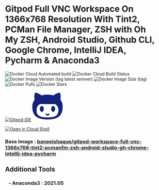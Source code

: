 # Gitpod Full VNC Workspace On 1366x768 Resolution With Tint2, PCMan File Manager, ZSH with Oh My ZSH, Android Studio, Github CLI, Google Chrome, IntelliJ IDEA, Pycharm & Anaconda3

![Docker Cloud Automated build](https://img.shields.io/docker/cloud/automated/baneeishaque/gitpod-full-1366x768-tint2-pcmanfm-zsh-android-studio-gh-chrome-idea-pycharm-anaconda3)
![Docker Cloud Build Status](https://img.shields.io/docker/cloud/build/baneeishaque/gitpod-full-1366x768-tint2-pcmanfm-zsh-android-studio-gh-chrome-idea-pycharm-anaconda3)
![Docker Image Version (tag latest semver)](https://img.shields.io/docker/v/baneeishaque/gitpod-full-1366x768-tint2-pcmanfm-zsh-android-studio-gh-chrome-idea-pycharm-anaconda3/latest)
![Docker Image Size (tag)](https://img.shields.io/docker/image-size/baneeishaque/gitpod-full-1366x768-tint2-pcmanfm-zsh-android-studio-gh-chrome-idea-pycharm-anaconda3/latest)
![Docker Pulls](https://img.shields.io/docker/pulls/baneeishaque/gitpod-full-1366x768-tint2-pcmanfm-zsh-android-studio-gh-chrome-idea-pycharm-anaconda3)
![Docker Stars](https://img.shields.io/docker/stars/baneeishaque/gitpod-full-1366x768-tint2-pcmanfm-zsh-android-studio-gh-chrome-idea-pycharm-anaconda3)

<a href="https://gitpod.io/#https://github.com/Baneeishaque/gitpod-full-1366x768-tint2-pcmanfm-zsh-android-studio-gh-chrome-idea-pycharm-anaconda3"><img src="https://icons-for-free.com/iconfiles/png/512/gitpod-1324440164066425542.png" alt="Gitpod IDE" width="100" height="100"></a>
<a href="https://github1s.com/Baneeishaque/gitpod-full-1366x768-tint2-pcmanfm-zsh-android-studio-gh-chrome-idea-pycharm-anaconda3"><img src="https://raw.githubusercontent.com/conwnet/github1s/master/resources/images/logo.svg" alt="Github1s Editor" width="100" height="100"></a>

[![Open in Cloud Shell](https://gstatic.com/cloudssh/images/open-btn.svg)](https://ssh.cloud.google.com/cloudshell/editor?cloudshell_git_repo=https://github.com/Baneeishaque/gitpod-full-1366x768-tint2-pcmanfm-zsh-android-studio-gh-chrome-idea-pycharm-anaconda3)

### Base Image : [baneeishaque/gitpod-workspace-full-vnc-1366x768-tint2-pcmanfm-zsh-android-studio-gh-chrome-intellij-idea-pycharm](https://hub.docker.com/repository/docker/baneeishaque/gitpod-workspace-full-vnc-1366x768-tint2-pcmanfm-zsh-android-studio-gh-chrome-intellij-idea-pycharm)

## Additional Tools
### &nbsp;&nbsp; - Anaconda3 : 2021.05

[//]: # "[![Gitpod ready-to-code](https://img.shields.io/badge/Gitpod-ready--to--code-blue?logo=gitpod)](https://gitpod.io/#https://github.com/Baneeishaque/gitpod-full-1366x768-tint2-pcmanfm-zsh-android-studio-gh-chrome-idea-pycharm-anaconda3)"
